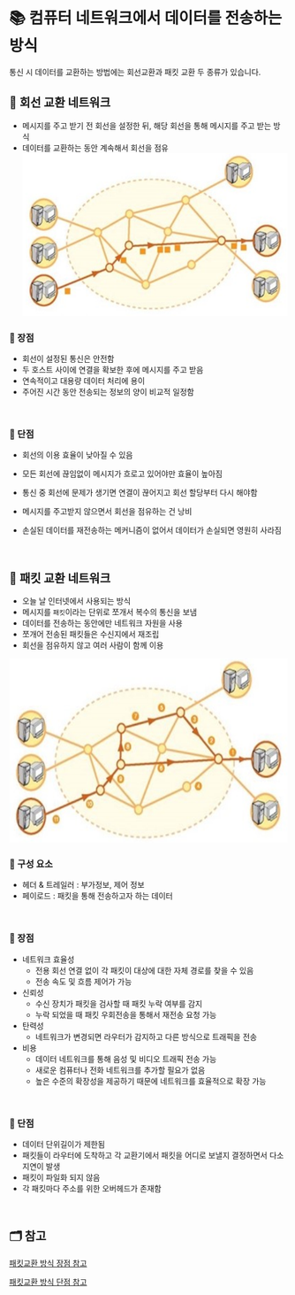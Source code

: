 # 📚 컴퓨터 네트워크에서 데이터를 전송하는 방식
통신 시 데이터를 교환하는 방법에는 회선교환과 패킷 교환 두 종류가 있습니다.

## 📖 회선 교환 네트워크
- 메시지를 주고 받기 전 회선을 설정한 뒤, 해당 회선을 통해 메시지를 주고 받는 방식
- 데이터를 교환하는 동안 계속해서 회선을 점유   
![회선교환 네트워크](./image/회선%20교환%20네트워크.png)


### 📍 장점
- 회선이 설정된 통신은 안전함
- 두 호스트 사이에 연결을 확보한 후에 메시지를 주고 받음 
- 연속적이고 대용량 데이터 처리에 용이
- 주어진 시간 동안 전송되는 정보의 양이 비교적 일정함

</br>

### 📍 단점
- 회선의 이용 효율이 낮아질 수 있음
- 모든 회선에 끊임없이 메시지가 흐로고 있어야만 효율이 높아짐
- 통신 중 회선에 문제가 생기면 연결이 끊어지고 회선 할당부터 다시 해야함
- 메시지를 주고받지 않으면서 회선을 점유하는 건 낭비
- 손실된 데이터를 재전송하는 메커니즘이 없어서 데이터가 손실되면 영원히 사라짐

  </br>

## 📖 패킷 교환 네트워크
- 오늘 날 인터넷에서 사용되는 방식
- 메시지를 `패킷`이라는 단위로 쪼개서 복수의 통신을 보냄
- 데이터를 전송하는 동안에만 네트워크 자원을 사용
- 쪼개어 전송된 패킷들은 수신지에서 재조립
- 회선을 점유하지 않고 여러 사람이 함께 이용

![패킷 교환 네트워크](./image/패킷%20교환%20네트워크.png)

### 📍 구성 요소
- 헤더 & 트레일러 : 부가정보, 제어 정보 
- 페이로드 : 패킷을 통해 전송하고자 하는 데이터
</br> 

### 📍 장점
- 네트워크 효율성
    - 전용 회선 연결 없이 각 패킷이 대상에 대한 자체 경로를 찾을 수 있음
    - 전송 속도 및 흐름 제어가 가능
- 신뢰성
    - 수신 장치가 패킷을 검사할 때 패킷 누락 여부를 감지
    - 누락 되었을 때 패킷 우회전송을 통해서 재전송 요청 가능   
- 탄력성
    - 네트워크가 변경되면 라우터가 감지하고 다른 방식으로 트래픽을 전송
- 비용
    - 데이터 네트워크를 통해 음성 및 비디오 트래픽 전송 가능
    - 새로운 컴퓨터나 전화 네트워크를 추가할 필요가 없음
    - 높은 수준의 확장성을 제공하기 때문에 네트워크를 효율적으로 확장 가능
</br> 

### 📍 단점
- 데이터 단위길이가 제한됨
- 패킷들이 라우터에 도착하고 각 교환기에서 패킷을 어디로 보낼지 결정하면서 다소 지연이 발생
- 패킷이 파일화 되지 않음
- 각 패킷마다 주소를 위한 오버헤드가 존재함


</br>

## 🗂️ 참고
[패킷교환 방식 장점 참고](https://kongit.tistory.com/entry/%EB%8D%B0%EC%9D%B4%ED%84%B0-%EA%B5%90%ED%99%98-%EB%B0%A9%EC%8B%9D-%ED%8C%A8%ED%82%B7-%EA%B5%90%ED%99%98packet-switching%EC%9D%B4%EB%9E%80)

[패킷교환 방식 단점 참고](https://pongic.tistory.com/26)
